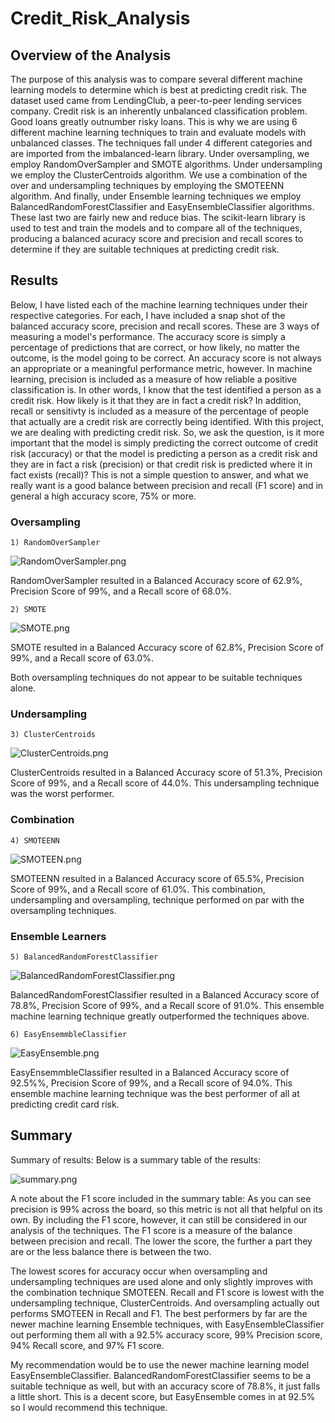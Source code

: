 # Credit_Risk_Analysis
## Overview of the Analysis
The purpose of this analysis was to compare several different machine learning models to determine which is best at predicting credit risk. The dataset used came from LendingClub, a peer-to-peer lending services company. Credit risk is an inherently unbalanced classification problem. Good loans greatly outnumber risky loans. This is why we are using 6 different machine learning techniques to train and evaluate models with unbalanced classes. The techniques fall under 4 different categories and are imported from the imbalanced-learn library. Under oversampling, we employ RandomOverSampler and SMOTE algorithms. Under undersampling we employ the ClusterCentroids algorithm. We use a combination of the over and undersampling techniques by employing the SMOTEENN algorithm. And finally, under Ensemble learning techniques we employ BalancedRandomForestClassifier and EasyEnsembleClassifier algorithms. These last two are fairly new and reduce bias. The scikit-learn library is used to test and train the models and to compare all of the techniques, producing a balanced acuracy score and precision and recall scores to determine if they are suitable techniques at predicting credit risk. 
 
## Results
Below, I have listed each of the machine learning techniques under their respective categories. For each, I have included a snap shot of the balanced accuracy score, precision and recall scores. These are 3 ways of measuring a model's performance. The accuracy score is simply a percentage of predictions that are correct, or how likely, no matter the outcome, is the model going to be correct. An accuracy score is not always an appropriate or a meaningful performance metric, however. In machine learning, precision is included as a measure of how reliable a positive classification is. In other words, I know that the test identified a person as a credit risk. How likely is it that they are in fact a credit risk? In addition, recall or sensitivty is included as a measure of the percentage of people that actually are a credit risk are correctly being identified. With this project, we are dealing with predicting credit risk. So, we ask the question, is it more important that the model is simply predicting the correct outcome of credit risk (accuracy) or that the model is predicting a person as a credit risk and they are in fact a risk (precision) or that credit risk is predicted where it in fact exists (recall)? This is not a simple question to answer, and what we really want is a good balance between precision and recall (F1 score) and in general a high accuracy score, 75% or more.

### Oversampling

	1) RandomOverSampler
	
![RandomOverSampler.png](https://github.com/JeremyKRay/Credit_Risk_Analysis/blob/a20f0c9bbf2087bf09ce2fc22aded860f85d88b2/Module-17-Challenge-Resources/Images/RandomOverSampler.png)

RandomOverSampler resulted in a Balanced Accuracy score of 62.9%, Precision Score of 99%, and a Recall score of 68.0%.

	2) SMOTE
	
![SMOTE.png](https://github.com/JeremyKRay/Credit_Risk_Analysis/blob/17122c17ace751bb63bccd62a119288cfce57213/Module-17-Challenge-Resources/Images/SMOTE.png)

SMOTE resulted in a Balanced Accuracy score of 62.8%, Precision Score of 99%, and a Recall score of 63.0%.

Both oversampling techniques do not appear to be suitable techniques alone.

### Undersampling

	3) ClusterCentroids

![ClusterCentroids.png](https://github.com/JeremyKRay/Credit_Risk_Analysis/blob/4c1cfdaece3460cfab392bdf2b0eb629b2408b48/Module-17-Challenge-Resources/Images/ClusterCentroids.png)

ClusterCentroids resulted in a Balanced Accuracy score of 51.3%, Precision Score of 99%, and a Recall score of 44.0%. This undersampling technique was the worst performer.

### Combination

	4) SMOTEENN

![SMOTEEN.png](https://github.com/JeremyKRay/Credit_Risk_Analysis/blob/9cd085999ab7ff720884f922cfc8be1856737492/Module-17-Challenge-Resources/Images/SMOTEENN.png)

SMOTEENN resulted in a Balanced Accuracy score of 65.5%, Precision Score of 99%, and a Recall score of 61.0%. This combination, undersampling and oversampling, technique performed on par with the oversampling techniques.
### Ensemble Learners

	5) BalancedRandomForestClassifier
	
![BalancedRandomForestClassifier.png](https://github.com/JeremyKRay/Credit_Risk_Analysis/blob/44dcb08c0d7396d70e3194e05d30e6c58d10cc08/Module-17-Challenge-Resources/Images/BalancedRandomForestClassifier.png)

BalancedRandomForestClassifier resulted in a Balanced Accuracy score of 78.8%, Precision Score of 99%, and a Recall score of 91.0%. This ensemble machine learning technique greatly outperformed the techniques above.

	6) EasyEnsemmbleClassifier
	
![EasyEnsemble.png](https://github.com/JeremyKRay/Credit_Risk_Analysis/blob/5271adfcbb944922ce68b6f6dc5513b80a346a14/Module-17-Challenge-Resources/Images/EasyEnsemble.png)

EasyEnsemmbleClassifier resulted in a Balanced Accuracy score of 92.5%%, Precision Score of 99%, and a Recall score of 94.0%. This ensemble machine learning technique was the best performer of all at predicting credit card risk.

## Summary

Summary of results:
Below is a summary table of the results:

![summary.png](https://github.com/JeremyKRay/Credit_Risk_Analysis/blob/54f0ab90d3877df455a64d94ece9b21d1a5821ae/Module-17-Challenge-Resources/Images/Summary.png)

A note about the F1 score included in the summary table: As you can see precision is 99% across the board, so this metric is not all that helpful on its own. By including the F1 score, however, it can still be considered in our analysis of the techniques. The F1 score is a measure of the balance between precision and recall. The lower the score, the further a part they are or the less balance there is between the two. 

The lowest scores for accuracy occur when oversampling and undersampling techniques are used alone and only slightly improves with the combination technique SMOTEEN. Recall and F1 score is lowest with the undersampling technique, ClusterCentroids. And oversampling actually out performs SMOTEEN in Recall and F1. The best performers by far are the newer machine learning Ensemble techniques, with EasyEnsembleClassifier out performing them all with a 92.5% accuracy score, 99% Precision score, 94% Recall score, and 97% F1 score.

My recommendation would be to use the newer machine learning model EasyEnsembleClassifier. BalancedRandomForestClassifier seems to be a suitable technique as well, but with an accuracy score of 78.8%, it just falls a little short. This is a decent score, but EasyEnsemble comes in at 92.5% so I would recommend this technique. 
